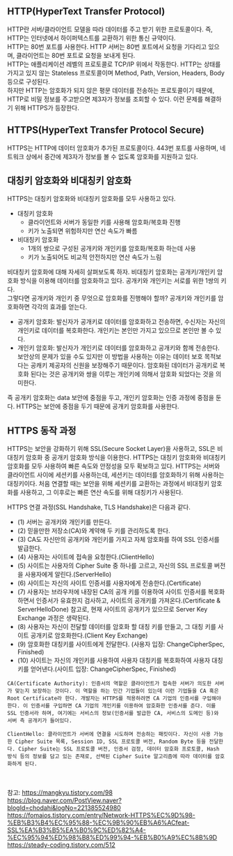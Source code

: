 ## HTTP(HyperText Transfer Protocol)
HTTP란 서버/클라이언트 모델을 따라 데이터를 주고 받기 위한 프로토콜이다. 즉, HTTP는 인터넷에서 하이퍼텍스트를 교환하기 위한 통신 규약이다. <br>
HTTP는 80번 포트를 사용한다. HTTP 서버는 80번 포트에서 요청을 기다리고 있으며, 클라이언트는 80번 포트로 요청을 보내게 된다. <br>
HTTP는 애플리케이션 레벨의 프로토콜로 TCP/IP 위에서 작동한다. HTTP는 상태를 가지고 있지 않는 Stateless 프로토콜이며 Method, Path, Version, Headers, Body 등으로 구성된다. <br>
하지만 HTTP는 암호화가 되지 않은 평문 데이터를 전송하는 프로토콜이기 때문에, HTTP로 비밀 정보를 주고받으면 제3자가 정보를 조회할 수 있다. 이런 문제를 해결하기 위해 HTTPS가 등장한다.

## HTTPS(HyperText Transfer Protocol Secure)
HTTPS는 HTTP에 데이터 암호화가 추가된 프로토콜이다. 443번 포트를 사용하며, 네트워크 상에서 중간에 제3자가 정보를 볼 수 없도록 암호화를 지원하고 있다.

## 대칭키 암호화와 비대칭키 암호화
HTTPS는 대칭키 암호화와 비대칭키 암호화를 모두 사용하고 있다.
- 대칭키 암호화
  - 클라이언트와 서버가 동일한 키를 사용해 암호화/복호화 진행
  - 키가 노출되면 위험하지만 연산 속도가 빠름
- 비대칭키 암호화
  - 1개의 쌍으로 구성된 공개키와 개인키를 암호화/복호화 하는데 사용
  - 키가 노출되어도 비교적 안전하지만 연산 속도가 느림

비대칭키 암호화에 대해 자세히 살펴보도록 하자. 비대칭키 암호화는 공개키/개인키 암호화 방식을 이용해 데이터를 암호화하고 있다. 공개키와 개인키는 서로를 위한 1쌍의 키다. <br>
그렇다면 공개키와 개인키 중 무엇으로 암호화를 진행해야 할까? 공개키와 개인키를 암호화하면 각각의 효과를 얻는다.
- 공개키 암호화: 발신자가 공개키로 데이터를 암호화하고 전송하면, 수신자는 자신의 개인키로 데이터를 복호화한다. 개인키는 본인만 가지고 있으므로 본인만 볼 수 있다.
- 개인키 암호화: 발신자가 개인키로 데이터를 암호화하고 공개키와 함께 전송한다. 보안상의 문제가 있을 수도 있지만 이 방법을 사용하는 이유는 데이터 보호 목적보다는 공캐키 제공자의 신원을 보장해주기 때문이다. 암호화된 데이터가 공개키로 복호화 된다는 것은 공개키와 쌍을 이루는 개인키에 의해서 암호화 되었다는 것을 의미한다.

즉 공개키 암호화는 data 보안에 중점을 두고, 개인키 암호화는 인증 과정에 중점을 둔다. HTTPS는 보안에 중점을 두기 때문에 공개키 암호화를 사용한다.

## HTTPS 동작 과정
HTTPS는 보안을 강화하기 위해 SSL(Secure Socket Layer)을 사용하고, SSL은 비대칭키 암호화 중 공개키 암호화 방식을 이용한다. HTTPS는 대칭키 암호화와 비대칭키 암호화를 모두 사용하여 빠른 속도와 안정성을 모두 확보하고 있다. HTTPS는 서버와 클라이언트 사이에 세션키를 사용하는데, 세션키는 데이터를 암호화하기 위해 사용하는 대칭키이다. 처음 연결할 때는 보안을 위해 세션키를 교환하는 과정에서 비대칭키 암호화를 사용하고, 그 이후로는 빠른 연산 속도를 위해 대칭키가 사용된다.

HTTPS 연결 과정(SSL Handshake, TLS Handshake)은 다음과 같다.
- (1) 서버는 공개키와 개인키를 만든다.
- (2) 믿을만한 저장소(CA)와 계약해 두 키를 관리하도록 한다.
- (3) CA도 자신만의 공개키와 개인키를 가지고 자체 암호화를 하여 SSL 인증서를 발급한다.
- (4) 사용자는 사이트에 접속을 요청한다.(ClientHello)
- (5) 사이트는 사용자의 Cipher Suite 중 하나를 고르고, 자신의 SSL 프로토콜 버전을 사용자에게 알린다.(ServerHello)
- (6) 사이트는 자신의 사이트 인증서를 사용자에게 전송한다.(Certificate)
- (7) 사용자는 브라우저에 내장된 CA의 공개 키를 이용하여 사이트 인증서를 복호화하면서 인증서가 유효한지 검사하고, 사이트의 공개키를 가져온다.(Certificate & ServerHelloDone) 참고로, 현재 사이트의 공개키가 있으므로 Server Key Exchange 과정은 생략된다.
- (8) 사용자는 자신이 전달할 데이터를 암호화 할 대칭 키를 만들고, 그 대칭 키를 사이트 공개키로 암호화한다.(Client Key Exchange)
- (9) 암호화한 대칭키를 사이트에게 전달한다. (사용자 입장: ChangeCipherSpec, Finished)
- (10) 사이트는 자신의 개인키를 사용하여 사용자 대칭키를 복호화하여 사용자 대칭 키를 얻어낸다.(사이트 입장: ChangeCipherSpec, Finished)

```
CA(Certificate Authority): 인증서의 역할은 클라이언트가 접속한 서버가 의도한 서버가 맞는지 보장하는 것이다. 이 역할을 하는 민간 기업들이 있는데 이런 기업들을 CA 혹은 Root Certificate라 한다. 개발자는 HTTPS를 적용하려면 CA 기업의 인증서를 구입해야 한다. 이 인증서를 구입하면 CA 기업의 개인키를 이용하여 암호화한 인증서를 준다. 이를 SSL 인증서라 하며, 여기에는 서비스의 정보(인증서를 발급한 CA, 서비스의 도메인 등)와 서버 측 공개키가 들어있다.

ClientHello: 클라이언트가 서버에 연결을 시도하며 전송하는 패킷이다. 자신이 사용 가능한 Cipher Suite 목록, Session ID, SSL 프로토콜 버전, Random Byte 등을 전달한다. Cipher Suite는 SSL 프로토콜 버전, 인증서 검정, 데이터 암호화 프로토콜, Hash 방식 등의 정보를 담고 있는 존재로, 선택된 Cipher Suite 알고리즘에 따라 데이터를 암호화하게 된다.
```
<br> <br>
참고: https://mangkyu.tistory.com/98 <br>
https://blog.naver.com/PostView.naver?blogId=chodahi&logNo=221385524980 <br>
https://fomaios.tistory.com/entry/Network-HTTPS%EC%9D%98-%EB%B3%B4%EC%95%88-%EC%9B%90%EB%A6%ACfeat-SSL%EA%B3%B5%EA%B0%9C%ED%82%A4-%EC%95%94%ED%98%B8%ED%99%94-%EB%B0%A9%EC%8B%9D <br>
https://steady-coding.tistory.com/512
